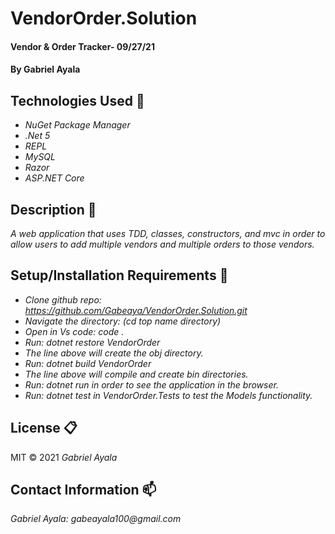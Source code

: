 # VendorOrder.Solution
#### Vendor & Order Tracker- 09/27/21 


#### By Gabriel Ayala

## Technologies Used :floppy_disk:
* _NuGet Package Manager_
* _.Net 5_
* _REPL_
* _MySQL_
* _Razor_
* _ASP.NET Core_


## Description :page_with_curl:
_A web application that uses TDD, classes, constructors, and mvc in order to allow users to add multiple vendors and multiple orders to those vendors._

## Setup/Installation Requirements :triangular_ruler:

* _Clone github repo: https://github.com/Gabeaya/VendorOrder.Solution.git_
* _Navigate the directory: (cd top name directory)_
* _Open in Vs code: code ._
* _Run: dotnet restore VendorOrder_
* _The line above will create the obj directory._
* _Run: dotnet build VendorOrder_
* _The line above will compile and create bin directories._
* _Run: dotnet run in order to see the application in the browser._
* _Run: dotnet test in VendorOrder.Tests to test the Models functionality._

## License :clipboard:
MIT &copy; 2021 _Gabriel Ayala_
## Contact Information :mailbox:

_Gabriel Ayala:
gabeayala100@gmail.com_